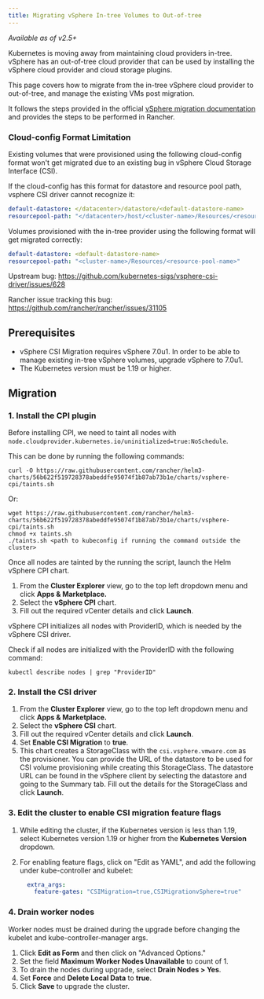```yaml
---
title: Migrating vSphere In-tree Volumes to Out-of-tree
---
```


<head>
  <link rel="canonical" href="https://ranchermanager.docs.rancher.com/how-to-guides/new-user-guides/kubernetes-clusters-in-rancher-setup/set-up-cloud-providers/migrate-from-in-tree-to-out-of-tree"/>
</head>

_Available as of v2.5+_

Kubernetes is moving away from maintaining cloud providers in-tree. vSphere has an out-of-tree cloud provider that can be used by installing the vSphere cloud provider and cloud storage plugins.

This page covers how to migrate from the in-tree vSphere cloud provider to out-of-tree, and manage the existing VMs post migration.

It follows the steps provided in the official [vSphere migration documentation](https://vsphere-csi-driver.sigs.k8s.io/features/vsphere_csi_migration.html) and provides the steps to be performed in Rancher.

### Cloud-config Format Limitation

Existing volumes that were provisioned using the following cloud-config format won't get migrated due to an existing bug in vSphere Cloud Storage Interface (CSI).

If the cloud-config has this format for datastore and resource pool path, vsphere CSI driver cannot recognize it:

```yaml
default-datastore: </datacenter>/datastore/<default-datastore-name>
resourcepool-path: "</datacenter>/host/<cluster-name>/Resources/<resource-pool-name>"
```

Volumes provisioned with the in-tree provider using the following format will get migrated correctly:

```yaml
default-datastore: <default-datastore-name>
resourcepool-path: "<cluster-name>/Resources/<resource-pool-name>"
```

Upstream bug: https://github.com/kubernetes-sigs/vsphere-csi-driver/issues/628

Rancher issue tracking this bug: https://github.com/rancher/rancher/issues/31105

## Prerequisites

- vSphere CSI Migration requires vSphere 7.0u1. In order to be able to manage existing in-tree vSphere volumes, upgrade vSphere to 7.0u1.
- The Kubernetes version must be 1.19 or higher.

## Migration

### 1. Install the CPI plugin

Before installing CPI, we need to taint all nodes with `node.cloudprovider.kubernetes.io/uninitialized=true:NoSchedule`.

This can be done by running the following commands:

```
curl -O https://raw.githubusercontent.com/rancher/helm3-charts/56b622f519728378abeddfe95074f1b87ab73b1e/charts/vsphere-cpi/taints.sh
```

Or:

```
wget https://raw.githubusercontent.com/rancher/helm3-charts/56b622f519728378abeddfe95074f1b87ab73b1e/charts/vsphere-cpi/taints.sh
chmod +x taints.sh
./taints.sh <path to kubeconfig if running the command outside the cluster>
```

Once all nodes are tainted by the running the script, launch the Helm vSphere CPI chart.

1. From the **Cluster Explorer** view, go to the top left dropdown menu and click **Apps & Marketplace.**
2. Select the **vSphere CPI** chart.
3. Fill out the required vCenter details and click **Launch**.

vSphere CPI initializes all nodes with ProviderID, which is needed by the vSphere CSI driver.

Check if all nodes are initialized with the ProviderID with the following command:

```
kubectl describe nodes | grep "ProviderID"
```

### 2. Install the CSI driver

1. From the **Cluster Explorer** view, go to the top left dropdown menu and click **Apps & Marketplace.**
1. Select the **vSphere CSI** chart.
1. Fill out the required vCenter details and click **Launch**.
1. Set **Enable CSI Migration** to **true**.
1. This chart creates a StorageClass with the `csi.vsphere.vmware.com` as the provisioner. You can provide the URL of the datastore to be used for CSI volume provisioning while creating this StorageClass. The datastore URL can be found in the vSphere client by selecting the datastore and going to the Summary tab. Fill out the details for the StorageClass and click **Launch**.

### 3. Edit the cluster to enable CSI migration feature flags

1. While editing the cluster, if the Kubernetes version is less than 1.19, select Kubernetes version 1.19 or higher from the **Kubernetes Version** dropdown.
2. For enabling feature flags, click on "Edit as YAML", and add the following under kube-controller and kubelet:

    ```yaml
      extra_args:
        feature-gates: "CSIMigration=true,CSIMigrationvSphere=true"
    ```

### 4. Drain worker nodes

Worker nodes must be drained during the upgrade before changing the kubelet and kube-controller-manager args.

1. Click **Edit as Form** and then click on "Advanced Options."
1. Set the field **Maximum Worker Nodes Unavailable** to count of 1.
1. To drain the nodes during upgrade, select **Drain Nodes > Yes**.
1. Set **Force** and **Delete Local Data** to **true**.
1. Click **Save** to upgrade the cluster.
